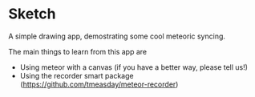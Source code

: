 # Sketch

A simple drawing app, demostrating some cool meteoric syncing.

The main things to learn from this app are
 - Using meteor with a canvas (if you have a better way, please tell us!)
 - Using the recorder smart package (https://github.com/tmeasday/meteor-recorder)